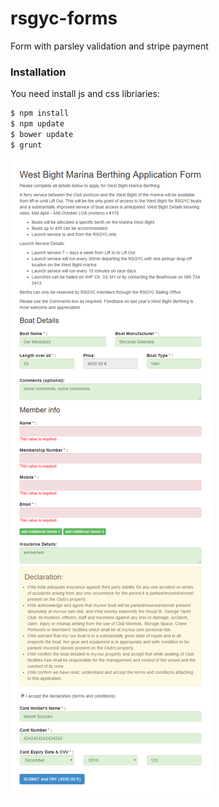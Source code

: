 # rsgyc-forms
Form with parsley validation and stripe payment

### Installation

You need install js and css libriaries:

```sh
$ npm install
$ npm update
$ bower update
$ grunt
```

![Screenshot](screencapture-rsgyc-forms-local.png)

